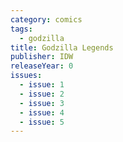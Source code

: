 ```yaml
---
category: comics
tags:
  - godzilla
title: Godzilla Legends
publisher: IDW
releaseYear: 0
issues:
  - issue: 1
  - issue: 2
  - issue: 3
  - issue: 4
  - issue: 5
---
```


